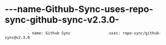 # ---name-Github-Sync-uses-repo-sync-github-sync-v2.3.0-
              - name: Github Sync                 uses: repo-sync/github-sync@v2.3.0             
